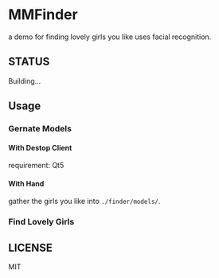 # MMFinder
a demo for finding lovely girls you like uses facial recognition.

## STATUS
Building...

## Usage
### Gernate Models
#### With Destop Client
requirement: Qt5

#### With Hand
gather the girls you like into `./finder/models/`.

### Find Lovely Girls

## LICENSE
MIT
